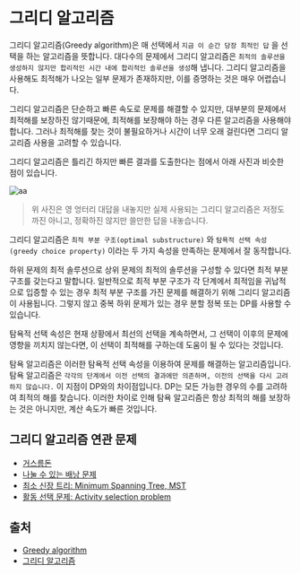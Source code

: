 # 그리디 알고리즘

그리디 알고리즘(Greedy algorithm)은 매 선택에서 `지금 이 순간 당장 최적인 답` 을 선택을 하는 알고리즘을 뜻합니다. 대다수의 문제에서 그리디
알고리즘은 `최적의 솔루션을 생성하지 않지만 합리적인 시간 내에 합리적인 솔루션을 생성`해 냅니다. 그리디 알고리즘을 사용해도 최적해가 나오는 일부 문제가 존재하지만, 이를 증명하는 것은 매우 어렵습니다.

그리디 알고리즘은 단순하고 빠른 속도로 문제를 해결할 수 있지만, 대부분의 문제에서 최적해를 보장하진 않기때문에, 최적해를 보장해야 하는 경우 다른 알고리즘을 사용해야 합니다. 그러나 최적해를 찾는 것이 불필요하거나
시간이 너무 오래 걸린다면 그리디 알고리즘 사용을 고려할 수 있습니다.

그리디 알고리즘은 틀리긴 하지만 빠른 결과를 도출한다는 점에서 아래 사진과 비슷한 점이 있습니다.

![aa](https://user-images.githubusercontent.com/50406129/233999343-ccd4e488-1bad-4e0b-a0a7-0a7ec5ac4f76.jpg)

> 위 사진은 영 엉터리 대답을 내놓지만 실제 사용되는
> 그리디 알고리즘은 저정도 까진 아니고,
> 정확하진 않지만 쓸만한 답을 내놓습니다.

그리디 알고리즘은 `최적 부분 구조(optimal substructure)` 와
`탐욕적 선택 속성(greedy choice property)` 이라는 두 가지 속성을 만족하는 문제에서 잘 동작합니다.

하위 문제의 최적 솔루션으로 상위 문제의 최적의 솔루션을 구성할 수 있다면 최적 부분 구조를 갖는다고 말합니다. 일반적으로 최적 부분 구조가 각 단계에서 최적임을 귀납적으로 입증할 수 있는 경우 최적 부분 구조를
가진 문제를 해결하기 위해 그리디 알고리즘이 사용됩니다. 그렇지 않고 중복 하위 문제가 있는 경우 분할 정복 또는 DP를 사용할 수 있습니다.

탐욕적 선택 속성은 현재 상황에서 최선의 선택을 계속하면서, 그 선택이 이후의 문제에 영향을 끼치지 않는다면, 이 선택이 최적해를 구하는데 도움이 될 수 있다는 것입니다.

탐욕 알고리즘은 이러한 탐욕적 선택 속성을 이용하여 문제를 해결하는 알고리즘입니다. 탐욕 알고리즘은 `각각의 단계에서 이전 선택의 결과에만 의존하며, 이전의 선택을 다시 고려하지 않습니다.` 이 지점이 DP와의
차이점입니다. DP는 모든 가능한 경우의 수를 고려하여 최적의 해를 찾습니다. 이러한 차이로 인해 탐욕 알고리즘은 항상 최적의 해를 보장하는 것은 아니지만, 계산 속도가 빠른 것입니다.

## 그리디 알고리즘 연관 문제

- [거스름돈](https://github.com/haeseong123/algorithm/blob/main/greedy/change_making/change_making.md)
- [나눌 수 있는 배낭 문제](https://github.com/haeseong123/algorithm/blob/main/greedy/fractional_knapsack/fractional_knapsack.md)
- [최소 신장 트리: Minimum Spanning Tree, MST](https://github.com/haeseong123/algorithm/blob/main/greedy/minimum_spanning_tree/minimum_spanning_tree.md)
- [활동 선택 문제: Activity selection problem](https://github.com/haeseong123/algorithm/blob/main/greedy/activity_selection/activity_selection.md)

## 출처

- [Greedy algorithm](https://en.wikipedia.org/wiki/Greedy_algorithm)
- [그리디 알고리즘](https://namu.wiki/w/%EA%B7%B8%EB%A6%AC%EB%94%94%20%EC%95%8C%EA%B3%A0%EB%A6%AC%EC%A6%98)
